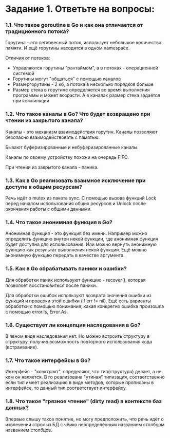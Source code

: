 # Задание 1. Ответьте на вопросы:

### 1.1. Что такое goroutine в Go и как она отличается от традиционного потока?

Горутина - это легковесный поток, использует небольшое количество памяти. И ещё горутины находятся в одном namespace.

Отличия от потоков:

* Управляются горутины "рантаймом", а в потоках - операционной системой
* Горутины могут "общаться" с помощью каналов
* Размергорутины - 2 кб, а потока в несколько порядков больше
* Размер стека в горутине определяется во время выполнения программы и может возрасти. А в каналах размер стека задаётся при компиляции

### 1.2. Что такое каналы в Go? Что будет возвращено при чтении из закрытого канала?

Каналы - это механизм взаимодействия горутин. Каналы позволяют безопасно взаимодействовать с памятью.

Бывают буферизированные и небуферизированные каналы.

Каналы по своему устройству похожи на очередь FIFO.

При чтении из закрытого канала - паника.

### 1.3. Как в Go реализовать взаимное исключение при доступе к общим ресурсам?

Речь идёт о mutex из пакета sync. С помощью вызова функций Lock перед началом использования общих ресурсов и Unlock после окончания работы с общими данными.

### 1.4. Что такое анонимная функция в Go?

Анонимная функция - это функция без имени. Например можно определить функцию внутри некой функции, где анонимная функция будет доступна для использования. Или можно вернуть анонимную фукнцию как результат выполнения некой функции. Ещё можно анонимную функцию передать в качестве аргумента.

### 1.5. Как в Go обрабатывать паники и ошибки?

Для обработки паник используют функцию - recover(), которая позволяет восстановиться после паники.

Для обработки ошибок используют возврата значения ошибки из функций и проверки этой ошибки (if err != nil). Ещё есть варианты обработки с помощью понимания, какая конкретно ошибка произошла с помощью error.Is, Error.As.

### 1.6. Существует ли концепция наследования в Go?

В явном виде наследования нет. Но можно встроить структуру в структуру, получив возможность повторного использования кода (встраивание).

### 1.7. Что такое интерфейсы в Go?

Интерфейс - "конктракт", определяют, что тип(структура) делает, а не кем он является. В го реализована "утиная" типизация, соответственно если тип имеет реализацию в виде методов, которые прописаны в интерфейсе, то данный тип соответствует интерфейсу.

### 1.8. Что такое "грязное чтение" (dirty read) в контексте баз данных?

Впервые слышу такое понятие, но могу предположить, что речь идёт о извлечении строк из БД с чёико неопределённым названием столбцом названием столбцов.
